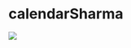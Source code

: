 calendarSharma
==============
<img src="http://codropspz.tympanus.netdna-cdn.com/codrops/wp-content/uploads/2013/10/Collective86.png"/>
